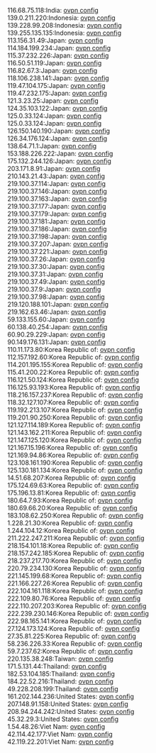116.68.75.118:India: [ovpn config](vpn/116_68_75_118.ovpn)  
139.0.211.220:Indonesia: [ovpn config](vpn/139_0_211_220.ovpn)  
139.228.99.208:Indonesia: [ovpn config](vpn/139_228_99_208.ovpn)  
139.255.135.135:Indonesia: [ovpn config](vpn/139_255_135_135.ovpn)  
113.156.31.49:Japan: [ovpn config](vpn/113_156_31_49.ovpn)  
114.184.199.234:Japan: [ovpn config](vpn/114_184_199_234.ovpn)  
115.37.232.226:Japan: [ovpn config](vpn/115_37_232_226.ovpn)  
116.50.51.119:Japan: [ovpn config](vpn/116_50_51_119.ovpn)  
116.82.67.3:Japan: [ovpn config](vpn/116_82_67_3.ovpn)  
118.106.238.141:Japan: [ovpn config](vpn/118_106_238_141.ovpn)  
119.47.104.175:Japan: [ovpn config](vpn/119_47_104_175.ovpn)  
119.47.232.175:Japan: [ovpn config](vpn/119_47_232_175.ovpn)  
121.3.23.25:Japan: [ovpn config](vpn/121_3_23_25.ovpn)  
124.35.103.122:Japan: [ovpn config](vpn/124_35_103_122.ovpn)  
125.0.33.124:Japan: [ovpn config](vpn/125_0_33_124.ovpn)  
125.0.33.124:Japan: [ovpn config](vpn/125_0_33_124.ovpn)  
126.150.140.190:Japan: [ovpn config](vpn/126_150_140_190.ovpn)  
126.34.176.124:Japan: [ovpn config](vpn/126_34_176_124.ovpn)  
138.64.71.1:Japan: [ovpn config](vpn/138_64_71_1.ovpn)  
153.188.226.222:Japan: [ovpn config](vpn/153_188_226_222.ovpn)  
175.132.244.126:Japan: [ovpn config](vpn/175_132_244_126.ovpn)  
203.171.8.91:Japan: [ovpn config](vpn/203_171_8_91.ovpn)  
210.143.21.43:Japan: [ovpn config](vpn/210_143_21_43.ovpn)  
219.100.37.114:Japan: [ovpn config](vpn/219_100_37_114.ovpn)  
219.100.37.146:Japan: [ovpn config](vpn/219_100_37_146.ovpn)  
219.100.37.163:Japan: [ovpn config](vpn/219_100_37_163.ovpn)  
219.100.37.177:Japan: [ovpn config](vpn/219_100_37_177.ovpn)  
219.100.37.179:Japan: [ovpn config](vpn/219_100_37_179.ovpn)  
219.100.37.181:Japan: [ovpn config](vpn/219_100_37_181.ovpn)  
219.100.37.186:Japan: [ovpn config](vpn/219_100_37_186.ovpn)  
219.100.37.198:Japan: [ovpn config](vpn/219_100_37_198.ovpn)  
219.100.37.207:Japan: [ovpn config](vpn/219_100_37_207.ovpn)  
219.100.37.221:Japan: [ovpn config](vpn/219_100_37_221.ovpn)  
219.100.37.26:Japan: [ovpn config](vpn/219_100_37_26.ovpn)  
219.100.37.30:Japan: [ovpn config](vpn/219_100_37_30.ovpn)  
219.100.37.31:Japan: [ovpn config](vpn/219_100_37_31.ovpn)  
219.100.37.49:Japan: [ovpn config](vpn/219_100_37_49.ovpn)  
219.100.37.9:Japan: [ovpn config](vpn/219_100_37_9.ovpn)  
219.100.37.98:Japan: [ovpn config](vpn/219_100_37_98.ovpn)  
219.120.188.101:Japan: [ovpn config](vpn/219_120_188_101.ovpn)  
219.162.63.46:Japan: [ovpn config](vpn/219_162_63_46.ovpn)  
59.133.155.60:Japan: [ovpn config](vpn/59_133_155_60.ovpn)  
60.138.40.254:Japan: [ovpn config](vpn/60_138_40_254.ovpn)  
60.90.29.229:Japan: [ovpn config](vpn/60_90_29_229.ovpn)  
90.149.176.131:Japan: [ovpn config](vpn/90_149_176_131.ovpn)  
110.11.173.80:Korea Republic of: [ovpn config](vpn/110_11_173_80.ovpn)  
112.157.192.60:Korea Republic of: [ovpn config](vpn/112_157_192_60.ovpn)  
114.201.195.155:Korea Republic of: [ovpn config](vpn/114_201_195_155.ovpn)  
115.41.200.22:Korea Republic of: [ovpn config](vpn/115_41_200_22.ovpn)  
116.121.50.124:Korea Republic of: [ovpn config](vpn/116_121_50_124.ovpn)  
116.125.93.193:Korea Republic of: [ovpn config](vpn/116_125_93_193.ovpn)  
118.216.157.237:Korea Republic of: [ovpn config](vpn/118_216_157_237.ovpn)  
118.32.127.107:Korea Republic of: [ovpn config](vpn/118_32_127_107.ovpn)  
119.192.213.107:Korea Republic of: [ovpn config](vpn/119_192_213_107.ovpn)  
119.201.90.250:Korea Republic of: [ovpn config](vpn/119_201_90_250.ovpn)  
121.127.114.189:Korea Republic of: [ovpn config](vpn/121_127_114_189.ovpn)  
121.143.162.211:Korea Republic of: [ovpn config](vpn/121_143_162_211.ovpn)  
121.147.125.120:Korea Republic of: [ovpn config](vpn/121_147_125_120.ovpn)  
121.167.15.196:Korea Republic of: [ovpn config](vpn/121_167_15_196.ovpn)  
121.169.94.86:Korea Republic of: [ovpn config](vpn/121_169_94_86.ovpn)  
123.108.161.190:Korea Republic of: [ovpn config](vpn/123_108_161_190.ovpn)  
125.130.181.134:Korea Republic of: [ovpn config](vpn/125_130_181_134.ovpn)  
14.51.68.207:Korea Republic of: [ovpn config](vpn/14_51_68_207.ovpn)  
175.124.69.63:Korea Republic of: [ovpn config](vpn/175_124_69_63.ovpn)  
175.196.13.81:Korea Republic of: [ovpn config](vpn/175_196_13_81.ovpn)  
180.64.7.93:Korea Republic of: [ovpn config](vpn/180_64_7_93.ovpn)  
180.69.66.20:Korea Republic of: [ovpn config](vpn/180_69_66_20.ovpn)  
183.108.62.250:Korea Republic of: [ovpn config](vpn/183_108_62_250.ovpn)  
1.228.21.30:Korea Republic of: [ovpn config](vpn/1_228_21_30.ovpn)  
1.244.104.12:Korea Republic of: [ovpn config](vpn/1_244_104_12.ovpn)  
211.222.247.211:Korea Republic of: [ovpn config](vpn/211_222_247_211.ovpn)  
218.154.101.18:Korea Republic of: [ovpn config](vpn/218_154_101_18.ovpn)  
218.157.242.185:Korea Republic of: [ovpn config](vpn/218_157_242_185.ovpn)  
218.237.217.70:Korea Republic of: [ovpn config](vpn/218_237_217_70.ovpn)  
220.79.234.130:Korea Republic of: [ovpn config](vpn/220_79_234_130.ovpn)  
221.145.199.68:Korea Republic of: [ovpn config](vpn/221_145_199_68.ovpn)  
221.166.227.26:Korea Republic of: [ovpn config](vpn/221_166_227_26.ovpn)  
222.104.161.118:Korea Republic of: [ovpn config](vpn/222_104_161_118.ovpn)  
222.109.80.76:Korea Republic of: [ovpn config](vpn/222_109_80_76.ovpn)  
222.110.207.203:Korea Republic of: [ovpn config](vpn/222_110_207_203.ovpn)  
222.239.230.146:Korea Republic of: [ovpn config](vpn/222_239_230_146.ovpn)  
222.98.165.141:Korea Republic of: [ovpn config](vpn/222_98_165_141.ovpn)  
27.124.173.124:Korea Republic of: [ovpn config](vpn/27_124_173_124.ovpn)  
27.35.81.225:Korea Republic of: [ovpn config](vpn/27_35_81_225.ovpn)  
58.236.226.33:Korea Republic of: [ovpn config](vpn/58_236_226_33.ovpn)  
59.7.237.62:Korea Republic of: [ovpn config](vpn/59_7_237_62.ovpn)  
220.135.38.248:Taiwan: [ovpn config](vpn/220_135_38_248.ovpn)  
171.5.131.44:Thailand: [ovpn config](vpn/171_5_131_44.ovpn)  
182.53.104.185:Thailand: [ovpn config](vpn/182_53_104_185.ovpn)  
184.22.52.216:Thailand: [ovpn config](vpn/184_22_52_216.ovpn)  
49.228.208.199:Thailand: [ovpn config](vpn/49_228_208_199.ovpn)  
161.202.144.236:United States: [ovpn config](vpn/161_202_144_236.ovpn)  
207.148.91.158:United States: [ovpn config](vpn/207_148_91_158.ovpn)  
208.94.244.242:United States: [ovpn config](vpn/208_94_244_242.ovpn)  
45.32.29.3:United States: [ovpn config](vpn/45_32_29_3.ovpn)  
1.54.48.26:Viet Nam: [ovpn config](vpn/1_54_48_26.ovpn)  
42.114.42.177:Viet Nam: [ovpn config](vpn/42_114_42_177.ovpn)  
42.119.22.201:Viet Nam: [ovpn config](vpn/42_119_22_201.ovpn)  
